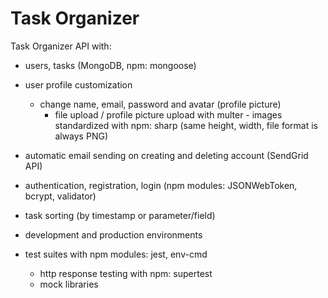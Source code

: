 # Task Organizer

Task Organizer API with:

  - users, tasks (MongoDB, npm: mongoose)
  
  - user profile customization 
    - change name, email, password and avatar (profile picture)    
      - file upload / profile picture upload with multer - images standardized with npm: sharp (same height, width, file format is always PNG)
      
  - automatic email sending on creating and deleting account (SendGrid API)
  
  - authentication, registration, login (npm modules: JSONWebToken, bcrypt, validator)
  
  - task sorting (by timestamp or parameter/field)
  
  - development and production environments
  
  - test suites with npm modules: jest, env-cmd
    - http response testing with npm: supertest
    - mock libraries
